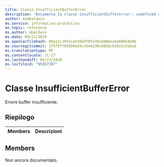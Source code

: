 ```yaml
---
title: Classe InsufficientBufferError
description: 'Documenta la classe insufficientbuffererror:: undefined di Microsoft Information Protection (MIP) SDK.'
author: msmbaldwin
ms.service: information-protection
ms.topic: reference
ms.author: mbaldwin
ms.date: 09/21/2020
ms.openlocfilehash: 99a13c197ece530e970fe381b08bee640805de06
ms.sourcegitcommit: 3f5f9f7695b9ed3c45e9230cd8b8cb39a1c5a5ed
ms.translationtype: MT
ms.contentlocale: it-IT
ms.lasthandoff: 09/23/2020
ms.locfileid: "95567387"
---
```

# <a name="class-insufficientbuffererror"></a>Classe InsufficientBufferError 
Errore buffer insufficiente.
  
## <a name="summary"></a>Riepilogo
 Members                        | Descrizioni                                
--------------------------------|---------------------------------------------
  
## <a name="members"></a>Members
Non ancora documentato.
